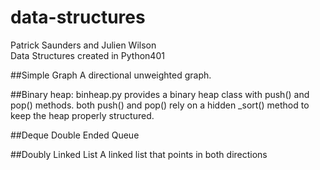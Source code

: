 # data-structures
Patrick Saunders and Julien Wilson
<br>
Data Structures created in Python401

##Simple Graph
A directional unweighted graph.

##Binary heap:
binheap.py provides a binary heap class with push() and pop() methods.
both push() and pop() rely on a hidden _sort() method to keep the heap
properly structured.

##Deque
Double Ended Queue

##Doubly Linked List
A linked list that points in both directions
